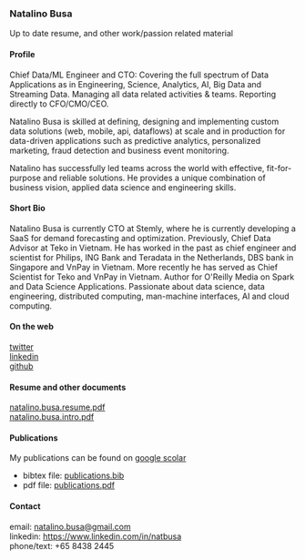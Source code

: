 ### Natalino Busa

Up to date resume, and other work/passion related material

#### Profile

Chief Data/ML Engineer and CTO: Covering the full spectrum of Data Applications as in
Engineering, Science, Analytics, AI, Big Data and Streaming Data.
Managing all data related activities & teams. Reporting directly to CFO/CMO/CEO.

Natalino Busa is skilled at defining, designing and implementing custom data solutions 
(web, mobile, api, dataflows) at scale and in production for data-driven applications such
as predictive analytics, personalized marketing, fraud detection and business
event monitoring.

Natalino has successfully led teams across the world with effective,
fit-for-purpose and reliable solutions. He provides a unique combination of
business vision, applied data science and engineering skills.

#### Short Bio

Natalino Busa is currently CTO at Stemly, where he is currently developing a SaaS for
demand forecasting and optimization. Previously, Chief Data Advisor at Teko in Vietnam.
He has worked in the past as chief engineer and scientist for Philips,
ING Bank and Teradata in the Netherlands, DBS bank in Singapore and VnPay in
Vietnam. More recently he has served as Chief Scientist for Teko and VnPay in
Vietnam. Author for O'Reilly Media on Spark and Data Science Applications.
Passionate about data science, data engineering, distributed computing,
man-machine interfaces, AI and cloud computing.  

#### On the web

[twitter](https://twitter.com/natbusa)  
[linkedin](https://www.linkedin.com/in/natbusa/)  
[github](https://github.com/natbusa)  

#### Resume and other documents

[natalino.busa.resume.pdf](https://github.com/natbusa/resume/raw/master/files/natalino.busa.resume.pdf)  
[natalino.busa.intro.pdf](https://github.com/natbusa/resume/raw/master/files/natalino.busa.intro.pdf)

#### Publications

My publications can be found on [google scolar](https://scholar.google.com.sg/citations?user=tWVGk_QAAAAJ&hl=en)  

-   bibtex file:  [publications.bib](https://github.com/natbusa/resume/raw/master/sources/publications.bib)  
-   pdf file: [publications.pdf](https://github.com/natbusa/resume/raw/master/files/publications.pdf)

#### Contact

email: natalino.busa@gmail.com  
linkedin: <https://www.linkedin.com/in/natbusa>  
phone/text: +65 8438 2445
